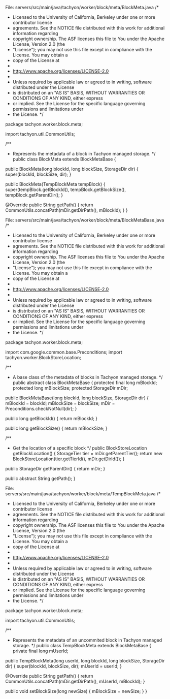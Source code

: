 

File: servers/src/main/java/tachyon/worker/block/meta/BlockMeta.java
/*
 * Licensed to the University of California, Berkeley under one or more contributor license
 * agreements. See the NOTICE file distributed with this work for additional information regarding
 * copyright ownership. The ASF licenses this file to You under the Apache License, Version 2.0 (the
 * "License"); you may not use this file except in compliance with the License. You may obtain a
 * copy of the License at
 * 
 * http://www.apache.org/licenses/LICENSE-2.0
 * 
 * Unless required by applicable law or agreed to in writing, software distributed under the License
 * is distributed on an "AS IS" BASIS, WITHOUT WARRANTIES OR CONDITIONS OF ANY KIND, either express
 * or implied. See the License for the specific language governing permissions and limitations under
 * the License.
 */

package tachyon.worker.block.meta;

import tachyon.util.CommonUtils;

/**
 * Represents the metadata of a block in Tachyon managed storage.
 */
public class BlockMeta extends BlockMetaBase {

  public BlockMeta(long blockId, long blockSize, StorageDir dir) {
    super(blockId, blockSize, dir);
  }

  public BlockMeta(TempBlockMeta tempBlock) {
    super(tempBlock.getBlockId(), tempBlock.getBlockSize(), tempBlock.getParentDir();
  }

  @Override
  public String getPath() {
    return CommonUtils.concatPath(mDir.getDirPath(), mBlockId);
  }
}


File: servers/src/main/java/tachyon/worker/block/meta/BlockMetaBase.java
/*
 * Licensed to the University of California, Berkeley under one or more contributor license
 * agreements. See the NOTICE file distributed with this work for additional information regarding
 * copyright ownership. The ASF licenses this file to You under the Apache License, Version 2.0 (the
 * "License"); you may not use this file except in compliance with the License. You may obtain a
 * copy of the License at
 * 
 * http://www.apache.org/licenses/LICENSE-2.0
 * 
 * Unless required by applicable law or agreed to in writing, software distributed under the License
 * is distributed on an "AS IS" BASIS, WITHOUT WARRANTIES OR CONDITIONS OF ANY KIND, either express
 * or implied. See the License for the specific language governing permissions and limitations under
 * the License.
 */

package tachyon.worker.block.meta;

import com.google.common.base.Preconditions;
import tachyon.worker.BlockStoreLocation;

/**
 * A base class of the metadata of blocks in Tachyon managed storage.
 */
public abstract class BlockMetaBase {
  protected final long mBlockId;
  protected long mBlockSize;
  protected StorageDir mDir;

  public BlockMetaBase(long blockId, long blockSize, StorageDir dir) {
    mBlockId = blockId;
    mBlockSize = blockSize;
    mDir = Preconditions.checkNotNull(dir);
  }

  public long getBlockId() {
    return mBlockId;
  }

  public long getBlockSize() {
    return mBlockSize;
  }

  /**
   * Get the location of a specific block
   */
  public BlockStoreLocation getBlockLocation() {
    StorageTier tier = mDir.getParentTier();
    return new BlockStoreLocation(tier.getTierId(), mDir.getDirId());
  }

  public StorageDir getParentDir() {
    return mDir;
  }

  public abstract String getPath();
}


File: servers/src/main/java/tachyon/worker/block/meta/TempBlockMeta.java
/*
 * Licensed to the University of California, Berkeley under one or more contributor license
 * agreements. See the NOTICE file distributed with this work for additional information regarding
 * copyright ownership. The ASF licenses this file to You under the Apache License, Version 2.0 (the
 * "License"); you may not use this file except in compliance with the License. You may obtain a
 * copy of the License at
 * 
 * http://www.apache.org/licenses/LICENSE-2.0
 * 
 * Unless required by applicable law or agreed to in writing, software distributed under the License
 * is distributed on an "AS IS" BASIS, WITHOUT WARRANTIES OR CONDITIONS OF ANY KIND, either express
 * or implied. See the License for the specific language governing permissions and limitations under
 * the License.
 */

package tachyon.worker.block.meta;

import tachyon.util.CommonUtils;

/**
 * Represents the metadata of an uncommited block in Tachyon managed storage.
 */
public class TempBlockMeta extends BlockMetaBase {
  private final long mUserId;

  public TempBlockMeta(long userId, long blockId, long blockSize, StorageDir dir) {
    super(blockId, blockSize, dir);
    mUserId = userId;
  }

  @Override
  public String getPath() {
    return CommonUtils.concatPath(mDir.getDirPath(), mUserId, mBlockId);
  }

  public void setBlockSize(long newSize) {
    mBlockSize = newSize;
  }
}
